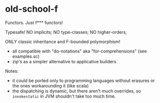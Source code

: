 # old-school-f
Functors. Just f*** functors! 

Typesafe! NO implicits; NO type-classes; NO higher-orders;

ONLY classic inheritance and F-bounded polymorphism!

- all compatible with "do-notations" aka "for-comprehensions" (see examples.sc) 
- zip's as a simpler alternative to applicative builders

Notes: 

- it could be ported only to programming languages without erasures or the ones workarounding it (like scala)
- the dispatching is dynamic, but there aren't much overrides, so `invokestatic` in JVM shouldn't take too much time.
